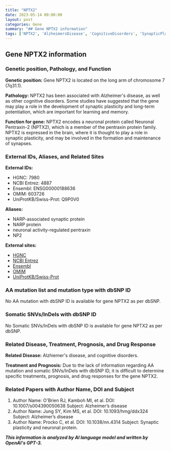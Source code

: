 ```yaml
---
title: "NPTX2"
date: 2023-05-14 00:00:00
layout: post
categories: Gene
summary: "## Gene NPTX2 information"
tags: ['NPTX2', 'AlzheimersDisease', 'CognitiveDisorders', 'SynapticPlasticity', 'NeuronalProtein', 'GeneticInformation', 'PentraxinProteinFamily', 'LearningAndMemory']
---
```


## Gene NPTX2 information

### Genetic position, Pathology, and Function

**Genetic position:** Gene NPTX2 is located on the long arm of chromosome 7 (7q31.1).

**Pathology:** NPTX2 has been associated with Alzheimer's disease, as well as other cognitive disorders. Some studies have suggested that the gene may play a role in the development of synaptic plasticity and long-term potentiation, which are important for learning and memory.

**Function for gene:** NPTX2 encodes a neuronal protein called Neuronal Pentraxin-2 (NPTX2), which is a member of the pentraxin protein family. NPTX2 is expressed in the brain, where it is thought to play a role in synaptic plasticity, and may be involved in the formation and maintenance of synapses.

### External IDs, Aliases, and Related Sites

**External IDs:** 

- HGNC: 7980
- NCBI Entrez: 4887
- Ensembl: ENSG00000188636
- OMIM: 603726
- UniProtKB/Swiss-Prot: Q9P0V0

**Aliases:** 

- NARP-associated synaptic protein
- NARP protein
- neuronal activity-regulated pentraxin
- NP2

**External sites:**

- [HGNC]([Click](https://www.genenames.org/data/gene-symbol-report/#!/hgnc_id/HGNC:7980))
- [NCBI Entrez]([Click](https://www.ncbi.nlm.nih.gov/gene/4887))
- [Ensembl]([Click](https://asia.ensembl.org/Homo_sapiens/Gene/Summary?db=core;g=ENSG00000188636;r=7:114274356-114298774))
- [OMIM]([Click](https://www.omim.org/entry/603726))
- [UniProtKB/Swiss-Prot]([Click](https://www.uniprot.org/uniprot/Q9P0V0))

### AA mutation list and mutation type with dbSNP ID

No AA mutation with dbSNP ID is available for gene NPTX2 as per dbSNP.

### Somatic SNVs/InDels with dbSNP ID

No Somatic SNVs/InDels with dbSNP ID is available for gene NPTX2 as per dbSNP.

### Related Disease, Treatment, Prognosis, and Drug Response

**Related Disease:** Alzhiemer's disease, and cognitive disorders.

**Treatment and Prognosis:** Due to the lack of information regarding AA mutation and somatic SNVs/InDels with dbSNP ID, it is difficult to determine specific treatments, prognosis, and drug responses for the gene NPTX2.

### Related Papers with Author Name, DOI and Subject

1. Author Name: O'Brien RJ, Kamboh MI, et al.
DOI: 10.1007/s004390050638
Subject: Alzheimer’s disease
2. Author Name: Jung SY, Kim MS, et al.
DOI: 10.1093/hmg/ddx324
Subject: Alzheimer’s disease
3. Author Name: Procko C, et al.
DOI: 10.1038/nn.4314
Subject: Synaptic plasticity and neuronal protein.

**_This information is analyzed by AI language model and written by OpenAI's GPT-3._**